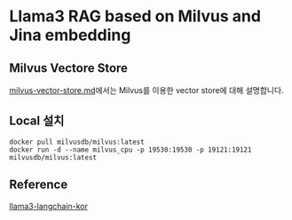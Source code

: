 # Llama3 RAG based on Milvus and Jina embedding

## Milvus Vectore Store

[milvus-vector-store.md](https://github.com/kyopark2014/llama3-milvus-jina/blob/main/milvus-vector-store.md)에서는 Milvus를 이용한 vector store에 대해 설명합니다.

## Local 설치

```text
docker pull milvusdb/milvus:latest
docker run -d --name milvus_cpu -p 19530:19530 -p 19121:19121 milvusdb/milvus:latest
```
## Reference 
[llama3-langchain-kor](https://github.com/kyopark2014/llama3-langchain-kor)

